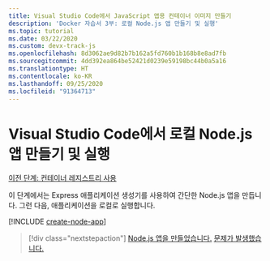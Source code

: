 ```yaml
---
title: Visual Studio Code에서 JavaScript 앱용 컨테이너 이미지 만들기
description: 'Docker 자습서 3부: 로컬 Node.js 앱 만들기 및 실행'
ms.topic: tutorial
ms.date: 03/22/2020
ms.custom: devx-track-js
ms.openlocfilehash: 8d3062ae9d82b7b162a5fd760b1b168b8e8ad7fb
ms.sourcegitcommit: 4dd392ea864be52421d0239e59198bc44b0a5a16
ms.translationtype: HT
ms.contentlocale: ko-KR
ms.lasthandoff: 09/25/2020
ms.locfileid: "91364713"
---
```

# <a name="create-and-run-a-local-nodejs-app-from-visual-studio-code"></a>Visual Studio Code에서 로컬 Node.js 앱 만들기 및 실행

[이전 단계: 컨테이너 레지스트리 사용](tutorial-vscode-docker-node-02.md)

이 단계에서는 Express 애플리케이션 생성기를 사용하여 간단한 Node.js 앱을 만듭니다. 그런 다음, 애플리케이션을 로컬로 실행합니다.

[!INCLUDE [create-node-app](includes/create-node-app.md)]

> [!div class="nextstepaction"]
> [Node.js 앱을 만들었습니다.](tutorial-vscode-docker-node-04.md) [문제가 발생했습니다.](https://www.research.net/r/PWZWZ52?tutorial=node-deployment-azureappservice&step=create-app)
